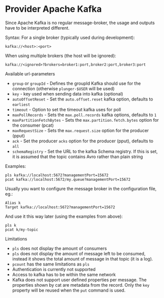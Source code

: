 # Provider Apache Kafka
Since Apache Kafka is no regular message-broker, the usage and outputs have to be interpreted different.

Syntax:
For a single broker (typically used during development):

    kafka://<host>:<port>

When using multiple brokers (the host will be ignored):

    kafka://<ignored>?brokers=broker1:port,broker2:port,broker3:port

Available url-parameters

* `group` or `groupId` - Defines the groupId Kafka should use for the connection (otherwise `plunger-$USER` will be used)
* `key` - key used when sending data into kafka (optional)
* `autoOffsetReset` - Set the `auto.offset.reset` kafka option, defaults to `earliest`
* `timeout` - Option to set the timeout kafka uses for poll
* `maxPollRecords` - Sets the `max.poll.records` kafka options, defaults to `1`
* `maxPartitionFetchBytes` - Sets the `max.partition.fetch.bytes` option for the consumer (pcat)
* `maxRequestSize` - Sets the `max.request.size` option for the producer (pput)
* `ack` - Set the producer `acks` option for the producer (pput), defaults to `all`
* `schemaRegistry` - Set the URL to the kafka Schema registry. If this is set, it is assumed that the topic contains Avro rather than plain string

Examples:

    pls kafka://localhost:5672?managementPort=15672
    pcat kafka://localhost:5672/my.queue?managementPort=15672

Usually you want to configure the message broker in the configuration file, eg.:

    Alias k
    Target kafka://localhost:5672?managementPort=15672

And use it this way later (using the examples from above):

    pls k
    pcat k/my-topic

Limitations
* `pls` does not display the amount of consumers
* `pls` does not display the amount of message left to be consumed, instead it shows the total amount of message in that topic (it is a log).
* `pcount` has the same limitations as `pls`
* Authentication is currently not supported
* Access to kafka has to be within the same network
* Kafka does not support user defined properties per message. The properties shown by cat are metadata from the record. Only the `key` property will be reused when the `put` command is used.

